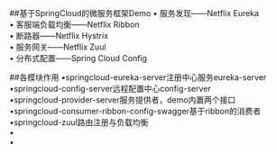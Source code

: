 ##基于SpringCloud的微服务框架Demo
• 服务发现——Netflix Eureka  
• 客服端负载均衡——Netflix Ribbon  
• 断路器——Netflix Hystrix  
• 服务网关——Netflix Zuul  
• 分布式配置——Spring Cloud Config


##各模块作用
•springcloud-eureka-server注册中心服务eureka-server   
•springcloud-config-server远程配置中心config-server   
•springcloud-provider-server服务提供者，demo内置两个接口   
•springcloud-consumer-ribbon-config-swagger基于ribbon的消费者   
•springcloud-zuul路由注册与负载均衡   
•   
•   
